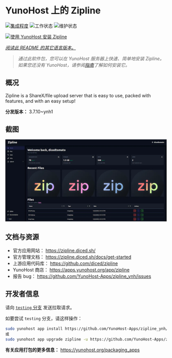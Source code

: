 <!--
注意：此 README 由 <https://github.com/YunoHost/apps/tree/master/tools/readme_generator> 自动生成
请勿手动编辑。
-->

# YunoHost 上的 Zipline

[![集成程度](https://apps.yunohost.org/badge/integration/zipline)](https://ci-apps.yunohost.org/ci/apps/zipline/)
![工作状态](https://apps.yunohost.org/badge/state/zipline)
![维护状态](https://apps.yunohost.org/badge/maintained/zipline)

[![使用 YunoHost 安装 Zipline](https://install-app.yunohost.org/install-with-yunohost.svg)](https://install-app.yunohost.org/?app=zipline)

*[阅读此 README 的其它语言版本。](./ALL_README.md)*

> *通过此软件包，您可以在 YunoHost 服务器上快速、简单地安装 Zipline。*  
> *如果您还没有 YunoHost，请参阅[指南](https://yunohost.org/install)了解如何安装它。*

## 概况

Zipline is a ShareX/file upload server that is easy to use, packed with features, and with an easy setup! 

**分发版本：** 3.7.10~ynh1

## 截图

![Zipline 的截图](./doc/screenshots/screenshot.png)

## 文档与资源

- 官方应用网站： <https://zipline.diced.sh/>
- 官方管理文档： <https://zipline.diced.sh/docs/get-started>
- 上游应用代码库： <https://github.com/diced/zipline>
- YunoHost 商店： <https://apps.yunohost.org/app/zipline>
- 报告 bug： <https://github.com/YunoHost-Apps/zipline_ynh/issues>

## 开发者信息

请向 [`testing` 分支](https://github.com/YunoHost-Apps/zipline_ynh/tree/testing) 发送拉取请求。

如要尝试 `testing` 分支，请这样操作：

```bash
sudo yunohost app install https://github.com/YunoHost-Apps/zipline_ynh/tree/testing --debug
或
sudo yunohost app upgrade zipline -u https://github.com/YunoHost-Apps/zipline_ynh/tree/testing --debug
```

**有关应用打包的更多信息：** <https://yunohost.org/packaging_apps>
